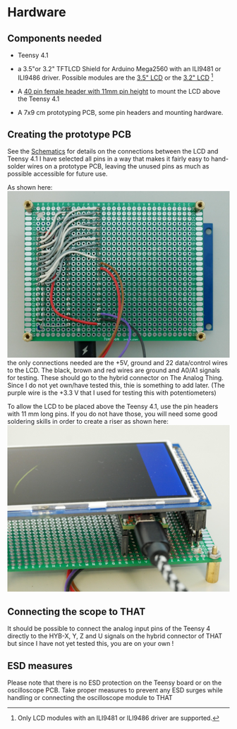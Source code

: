 # Hardware

## Components needed

* Teensy 4.1

* a 3.5"or 3.2" TFTLCD Shield for Arduino Mega2560 with an ILI9481 or ILI9486 driver.
  Possible modules are the [3.5" LCD](https://www.tinytronics.nl/shop/en/displays/tft/3.5-inch-tft-display-320*480-pixels-mega-compatible-ili9486) or the [3.2" LCD](https://www.tinytronics.nl/shop/en/displays/tft/3.2-inch-tft-display-320*480-pixels-mega-due-compatible-ili9481) [^lcd]

[^lcd]: Only LCD modules with an ILI9481 or ILI9486 driver are supported.
  
* A [40 pin female header with 11mm pin height](https://www.tinytronics.nl/shop/en/cables-and-connectors/connectors/pin-headers/female/40-pins-header-female-11mm-pin-height) to mount the LCD above the Teensy 4.1

* A 7x9 cm prototyping PCB, some pin headers and mounting hardware.
  
## Creating the prototype PCB

See the [Schematics](TeensyScope.pdf) for details on the connections between the LCD and Teensy 4.1
I have selected all pins in a way that makes it fairly easy to hand-solder wires on a prototype PCB, leaving the unused pins as much as possible accessible for future use.

As shown here:
![PCB wiring](proto-layout.jpg)
the only connections needed are the +5V, ground and 22 data/control wires to the LCD. The black, brown and red wires are ground and A0/A1 signals for testing. These should go to the hybrid connector on The Analog Thing.
Since I do not yet own/have tested this, thie is something to add later.
(The purple wire is the +3.3 V that I used for testing this with potentiometers)

To allow the LCD to be placed above the Teensy 4.1, use the pin headers with 11 mm long pins. If you do not have those, you will need some good soldering skills in order to create a riser as shown here:
![side view](mounting_stuff.jpg)

## Connecting the scope to THAT
It should be possible to connect the analog input pins of the Teensy 4 directly to the HYB-X, Y, Z and U signals on the hybrid connector of THAT but since I have not yet tested this, you are on your own !

## ESD measures
Please note that there is no ESD protection on the Teensy board or on the oscilloscope PCB.
Take proper measures to prevent any ESD surges while handling or connecting the oscilloscope module to THAT
